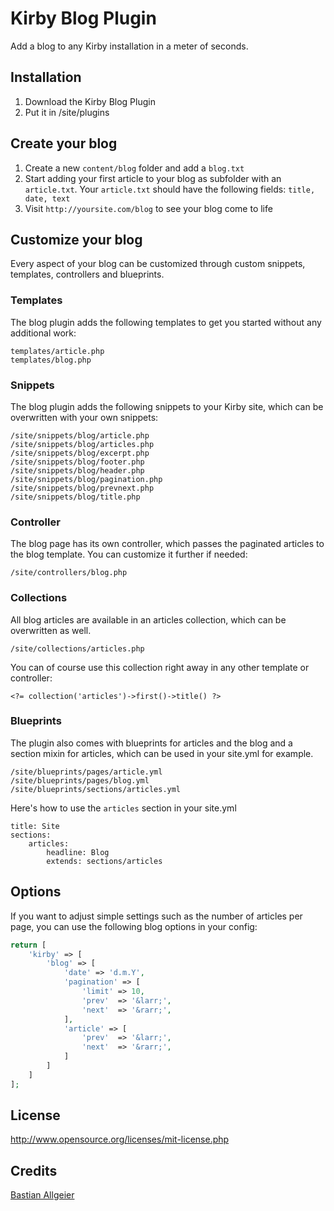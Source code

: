 # Kirby Blog Plugin

Add a blog to any Kirby installation in a meter of seconds.

## Installation

1. Download the Kirby Blog Plugin
2. Put it in /site/plugins

## Create your blog

1. Create a new `content/blog` folder and add a `blog.txt`
2. Start adding your first article to your blog as subfolder with an `article.txt`. Your `article.txt` should have the following fields: `title, date, text`
3. Visit `http://yoursite.com/blog` to see your blog come to life

## Customize your blog

Every aspect of your blog can be customized through custom snippets, templates, controllers and blueprints.

### Templates

The blog plugin adds the following templates to get you started without any additional work:

```
templates/article.php
templates/blog.php
```

### Snippets

The blog plugin adds the following snippets to your Kirby site, which can be overwritten with your own snippets:

```
/site/snippets/blog/article.php
/site/snippets/blog/articles.php
/site/snippets/blog/excerpt.php
/site/snippets/blog/footer.php
/site/snippets/blog/header.php
/site/snippets/blog/pagination.php
/site/snippets/blog/prevnext.php
/site/snippets/blog/title.php
```

### Controller

The blog page has its own controller, which passes the paginated articles to the blog template. You can customize it further if needed:

```
/site/controllers/blog.php
```

### Collections

All blog articles are available in an articles collection, which can be overwritten as well.

```
/site/collections/articles.php
```

You can of course use this collection right away in any other template or controller:

```
<?= collection('articles')->first()->title() ?>
```

### Blueprints

The plugin also comes with blueprints for articles and the blog and a section mixin for articles, which can be used in your site.yml for example.

```
/site/blueprints/pages/article.yml
/site/blueprints/pages/blog.yml
/site/blueprints/sections/articles.yml
```

Here's how to use the `articles` section in your site.yml

```
title: Site
sections:
    articles:
        headline: Blog
        extends: sections/articles
```

## Options

If you want to adjust simple settings such as the number of articles per page, you can use the following blog options in your config:

```php
return [
    'kirby' => [
        'blog' => [
            'date' => 'd.m.Y',
            'pagination' => [
                'limit' => 10,
                'prev'  => '&larr;',
                'next'  => '&rarr;',
            ],
            'article' => [
                'prev'  => '&larr;',
                'next'  => '&rarr;',
            ]
        ]
    ]
];
```

## License

<http://www.opensource.org/licenses/mit-license.php>

## Credits

[Bastian Allgeier](https://getkirby.com)
